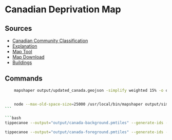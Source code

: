 # Canadian Deprivation Map

## Sources

-   [Canadian Community Classification](https://www150.statcan.gc.ca/n1/pub/45-20-0001/452000012023001-eng.htm)
-   [Explanation](https://www150.statcan.gc.ca/n1/pub/45-20-0001/452000012023002-eng.htm)
-   [Map Tool](https://www12.statcan.gc.ca/census-recensement/2021/geo/sip-pis/boundary-limites/index2021-eng.cfm?year=21)
-   [Map Download](https://www12.statcan.gc.ca/census-recensement/alternative_alternatif.cfm?l=eng&dispext=zip&teng=lda_000b21a_e.zip&k=%20%20%20192424&loc=//www12.statcan.gc.ca/census-recensement/2021/geo/sip-pis/boundary-limites/files-fichiers/lda_000b21a_e.zip)
-   [Buildings](https://github.com/microsoft/CanadianBuildingFootprints)

## Commands

````bash
    mapshaper output/updated_canada.geojson -simplify weighted 15% -o output/simplified_canada.geojson


    node --max-old-space-size=25000 /usr/local/bin/mapshaper output/simplified_canada.geojson -clip output/merged.geojson -o precision=0.000001 output/canada_intersect.geojson
```

```bash
tippecanoe --output="output/canada-background.pmtiles" --generate-ids --force --no-feature-limit --no-tile-size-limit --detect-shared-borders --coalesce-fraction-as-needed --coalesce-densest-as-needed --coalesce-smallest-as-needed --coalesce --reorder --minimum-zoom=0 --maximum-zoom=15 -x DAUID -x DGUID -x LANDAREA -x PRUID -x A -x B -x C -x D "output/simplified_canada.geojson"
````

```bash
tippecanoe --output="output/canada-foreground.pmtiles" --generate-ids --force --no-feature-limit --no-tile-size-limit --detect-shared-borders --coalesce-fraction-as-needed --coalesce-densest-as-needed --coalesce-smallest-as-needed --coalesce --reorder --minimum-zoom=0 --maximum-zoom=15 -x DAUID -x DGUID -x LANDAREA -x PRUID -x A_Q -x B_Q -x C_Q -x D_Q "output/canada_intersect.geojson"
```
